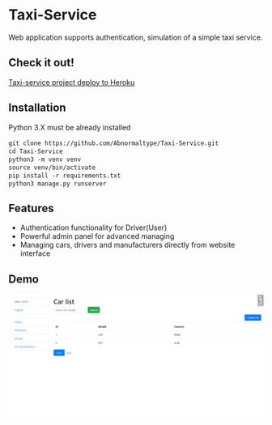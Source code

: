 # Taxi-Service

Web application supports authentication, simulation of a simple taxi service.

## Check it out!

[Taxi-service project deploy to Heroku](https://tax-service.herokuapp.com/)

## Installation

Python 3.X must be already installed

```shell
git clone https://github.com/Abnormaltype/Taxi-Service.git
cd Taxi-Service
python3 -m venv venv
source venv/bin/activate
pip install -r requirements.txt
python3 manage.py runserver
```

## Features

* Authentication functionality for Driver(User)
* Powerful admin panel for advanced managing
* Managing cars, drivers and manufacturers directly from website interface

## Demo

![Website interface](demo.png)
